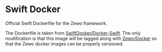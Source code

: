 # Swift Docker
Official Swift Dockerfile for the Zewo framework.

The Dockerfile is taken from [SwiftDocker/Docker-Swift](https://github.com/swiftdocker/docker-swift). The only modification is that this image will be tagged along with [Zewo/Docker](https://github.com/Zewo/Docker) so that the Zewo docker images can be properly versioned.
